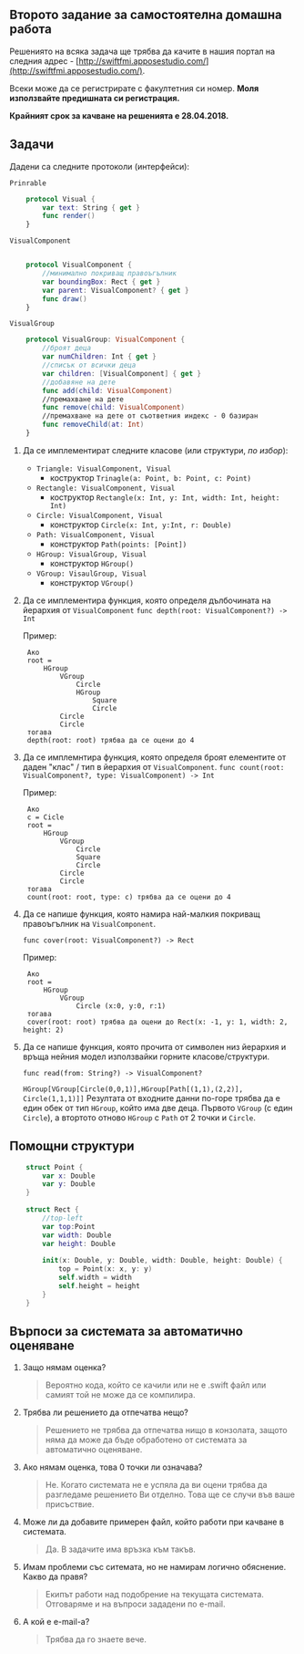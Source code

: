 ## Второто задание за самостоятелна домашна работа

Решениятo на всяка задача ще трябва да качите в нашия портал на следния адрес - [http://swiftfmi.apposestudio.com/](http://swiftfmi.apposestudio.com/).

Всеки може да се регистрирате с факултетния си номер. __Моля използвайте предишната си регистрация.__

__Крайният срок за качване на решенията е 28.04.2018.__

## Задачи 

Дадени са следните протоколи (интерфейси):

`Prinrable`

```swift
	protocol Visual {
 		var text: String { get }
		func render()
	}
```

`VisualComponent`

```swift

	protocol VisualComponent {
		//минимално покриващ правоъгълник
 		var boundingBox: Rect { get }
 		var parent: VisualComponent? { get }
		func draw()
	}
```
`VisualGroup`

```swift
	protocol VisualGroup: VisualComponent {
		//броят деца
 		var numChildren: Int { get }
 		//списък от всички деца
		var children: [VisualComponent] { get }
		//добавяне на дете
		func add(child: VisualComponent)
		//премахване на дете
		func remove(child: VisualComponent)
		//премахване на дете от съответния индекс - 0 базиран
		func removeChild(at: Int)
	}
```
1. Да се имплементират следните класове (или структури, _по избор_):
	* `Triangle: VisualComponent, Visual `
		* 	коструктор `Trinagle(a: Point, b: Point, c: Point)`
	* `Rectangle: VisualComponent, Visual `
		* 	коструктор `Rectangle(x: Int, y: Int, width: Int, height: Int)` 		
	* `Circle: VisualComponent, Visual `
		*  конструктор `Circle(x: Int, y:Int, r: Double)`
	*  `Path: VisualComponent, Visual `
		*  конструктор `Path(points: [Point])`
	* `HGroup: VisualGroup, Visual `
		*  конструктор `HGroup()`
	* `VGroup: VisaulGroup, Visual `
		*  конструктор `VGroup()`
2. Да се имплементира функция, която определя дълбочината на йерархия от `VisualComponent`
	`func depth(root: VisualComponent?) -> Int`
	
	Пример:
	
		Ако	
		root = 
			HGroup
				VGroup
					Circle
					HGroup 
						Square
						Circle
				Circle
				Circle
		тогава
		depth(root: roоt) трябва да се оцени до 4
	
3. Да се имплемнтира функция, която определя броят елементите от даден "клас" / тип в йерархия от `VisualComponent`. 
	`func count(root: VisualComponent?, type: VisualComponent) -> Int`
	
	Пример:
	
		Ако	
		c = Cicle
		root = 
			HGroup
				VGroup
					Circle
					Square
					Circle
				Circle
				Circle
		тогава
		count(root: roоt, type: c) трябва да се оцени до 4
		
4. Да се напише функция, която намира най-малкия покриващ правоъгълник на `VisualComponent`.

	`func cover(root: VisualComponent?) -> Rect`
	
	Пример:
	
		Ако	
		root = 
			HGroup
				VGroup
					Circle (x:0, y:0, r:1)
		тогава
		cover(root: roоt) трябва да оцени до Rect(x: -1, y: 1, width: 2, height: 2)

5. Да се напише функция, която прочита от символен низ йерархия и връща нейния модел използвайки горните класове/структури.
	
	`func read(from: String?) -> VisualComponent?`
	
	`HGroup[VGroup[Circle(0,0,1)],HGroup[Path[(1,1),(2,2)], Circle(1,1,1)]]`
Резултата от входните данни по-горе трябва да е един обек от тип `HGroup`, който има две деца. Първото `VGroup` (с един `Circle`), а втортото отново `HGroup` с `Path` от 2 точки и `Circle`.
	
	
## Помощни структури
```swift	
	struct Point {
	    var x: Double
	    var y: Double
	}
	
	struct Rect {
		//top-left
	    var top:Point
	    var width: Double
	    var height: Double
	    
	    init(x: Double, y: Double, width: Double, height: Double) {
	        top = Point(x: x, y: y)
	        self.width = width
	        self.height = height
	    }
	}
```
## Върпоси за системата за автоматично оценяване

1. Защо нямам оценка?
	 
	 > Вероятно кода, който се качили или не е .swift файл или самият той не може да се компилира.
2. Трябва ли решението да отпечатва нещо?

	> Решението не трябва да отпечатва нищо в конзолата, защото няма да може да бъде обработено от системата за автоматично оценяване. 
	
3. Ако нямам оценка, това 0 точки ли означава?

	> Не. Когато системата не е успяла да ви оцени трябва да разгледаме решението Ви отделно. Това ще се случи във ваше присъствие.
	
4. Може ли да добавите примерен файл, който работи при качване в системата.
	
	> Да. В задачите има връзка към такъв.

5. Имам проблеми със ситемата, но не намирам логично обяснение. Какво да правя?
	
	> Екипът работи над подобрение на текущата системата. Отговаряме и на въпроси зададени по e-mail. 
6. А кой е e-mail-a?
	> Трябва да го знаете вече.
